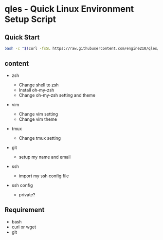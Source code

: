 # qles - Quick Linux Environment Setup Script

## Quick Start
```sh
bash -c "$(curl -fsSL https://raw.githubusercontent.com/engine210/qles/master/main.sh)"
```

## content
* zsh
  * Change shell to zsh
  * Install oh-my-zsh
  * Change oh-my-zsh setting and theme
* vim
  * Change vim setting
  * Change vim theme
* tmux
  * Change tmux setting

* git
  * setup my name and email

* ssh
  * import my ssh config file

* ssh config
  * private?

## Requirement
* bash
* curl or wget
* git
